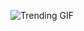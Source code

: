 
<!-- GIF_SECTION -->
![Trending GIF](https://media2.giphy.com/media/v1.Y2lkPThiYjIxNzcyaXZlNDJxbnE3bDd3bmF5dGYyMTB4M2ZqeXdiMGNzZWs5em1lb3pqdSZlcD12MV9naWZzX3NlYXJjaCZjdD1n/khMQDMRqOBEToISmyp/giphy.gif)
<!-- END_GIF_SECTION -->
